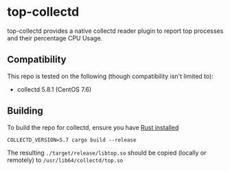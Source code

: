 # top-collectd

top-collectd provides a native collectd reader plugin to report top processes and their percentage CPU Usage. 

## Compatibility

This repo is tested on the following (though compatibility isn't limited to):
- collectd 5.8.1 (CentOS 7.6)

## Building

To build the repo for collectd, ensure you have [Rust installed](https://rustup.rs/)

```
COLLECTD_VERSION=5.7 cargo build --release
```

The resulting `./target/release/libtop.so` should be copied (locally or remotely) to `/usr/lib64/collectd/top.so`
